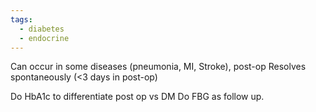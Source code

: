 ```yaml
---
tags:
  - diabetes
  - endocrine
---
```

Can occur in some diseases (pneumonia, MI, Stroke), post-op
Resolves spontaneously (<3 days in post-op)

Do HbA1c to differentiate post op vs DM
Do FBG as follow up.